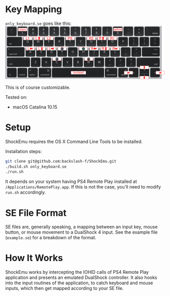 # Key Mapping

`only_keyboard.se` goes like this:
![Key Mapping](https://github.com/backslash-f/ShockEmu/blob/master/KeyMapping.png)

This is of course customizable.

Tested on:
* macOS Catalina 10.15

# Setup
ShockEmu requires the OS X Command Line Tools to be installed.

Installation steps:

```zsh
git clone git@github.com:backslash-f/ShockEmu.git
./build.sh only_keyboard.se
./run.sh
```

It depends on your system having PS4 Remote Play installed at `/Applications/RemotePlay.app`. If this is not the case, you'll need to modify `run.sh` accordingly.

# SE File Format
SE files are, generally speaking, a mapping between an input key, mouse button, or mouse movement to a DualShock 4 input. See the example file (`example.se`) for a breakdown of the format.

# How It Works
ShockEmu works by intercepting the IOHID calls of PS4 Remote Play application and presents an emulated DualShock controller. It also hooks into the input routines of the application, to catch keyboard and mouse inputs, which then get mapped according to your SE file.
